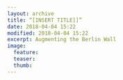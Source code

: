 ```yaml
---
layout: archive
title: “[INSERT TITLE]]”
date: 2018-04-04 15:22
modified: 2018-04-04 15:22
excerpt: Augmenting the Berlin Wall
image:
  feature:
  teaser:
  thumb:  
---
```

